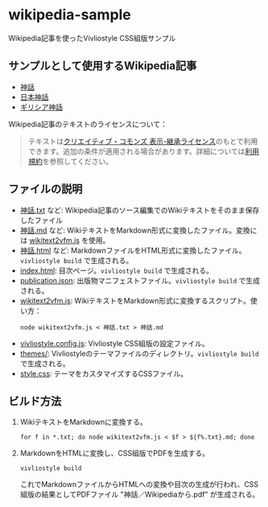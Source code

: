 # wikipedia-sample
Wikipedia記事を使ったVivliostyle CSS組版サンプル

## サンプルとして使用するWikipedia記事

- [神話](https://ja.wikipedia.org/wiki/神話)
- [日本神話](https://ja.wikipedia.org/wiki/日本神話)
- [ギリシア神話](https://ja.wikipedia.org/wiki/ギリシア神話)

Wikipedia記事のテキストのライセンスについて：

> テキストは[クリエイティブ・コモンズ 表示-継承ライセンス](https://creativecommons.org/licenses/by-sa/4.0/deed.ja)のもとで利用できます。追加の条件が適用される場合があります。詳細については[利用規約](https://foundation.wikimedia.org/wiki/Special:MyLanguage/Policy:Terms_of_Use)を参照してください。

## ファイルの説明

- [神話.txt](神話.txt) など: Wikipedia記事のソース編集でのWikiテキストをそのまま保存したファイル
- [神話.md](神話.md) など: WikiテキストをMarkdown形式に変換したファイル。変換には [wikitext2vfm.js](wikitext2vfm.js) を使用。
- [神話.html](神話.html) など: MarkdownファイルをHTML形式に変換したファイル。`vivliostyle build` で生成される。
- [index.html](index.html): 目次ページ。`vivliostyle build` で生成される。
- [publication.json](publication.json): 出版物マニフェストファイル。`vivliostyle build` で生成される。
- [wikitext2vfm.js](wikitext2vfm.js): WikiテキストをMarkdown形式に変換するスクリプト。使い方：
  ```
  node wikitext2vfm.js < 神話.txt > 神話.md
  ```
- [vivliostyle.config.js](vivliostyle.config.js): Vivliostyle CSS組版の設定ファイル。
- [themes/](themes/): Vivliostyleのテーマファイルのディレクトリ。`vivliostyle build` で生成される。
- [style.css](style.css): テーマをカスタマイズするCSSファイル。

## ビルド方法

1. WikiテキストをMarkdownに変換する。
   ```
   for f in *.txt; do node wikitext2vfm.js < $f > ${f%.txt}.md; done
   ```
2. MarkdownをHTMLに変換し、CSS組版でPDFを生成する。
   ```
   vivliostyle build
   ```
   
   これでMarkdownファイルからHTMLへの変換や目次の生成が行われ、CSS組版の結果としてPDFファイル "神話／Wikipediaから.pdf" が生成される。
